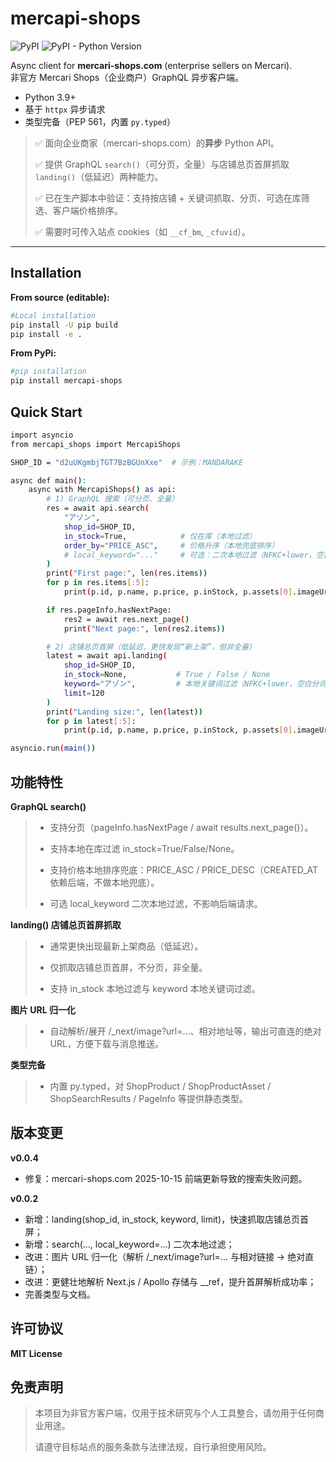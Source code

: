 # mercapi-shops

![PyPI](https://img.shields.io/pypi/v/mercapi_shops)
![PyPI - Python Version](https://img.shields.io/pypi/pyversions/mercapi_shops)

Async client for **mercari-shops.com** (enterprise sellers on Mercari).  
非官方 Mercari Shops（企业商户）GraphQL 异步客户端。

- Python 3.9+
- 基于 `httpx` 异步请求
- 类型完备（PEP 561，内置 `py.typed`）

> ✅ 面向企业商家（mercari-shops.com）的**异步** Python API。  
> 
> ✅ 提供 GraphQL `search()`（可分页，全量）与店铺总页首屏抓取 `landing()`（低延迟）两种能力。
> 
> ✅ 已在生产脚本中验证：支持按店铺 + 关键词抓取、分页、可选在库筛选、客户端价格排序。  
> 
> ✅ 需要时可传入站点 cookies（如 `__cf_bm`, `_cfuvid`）。

---

## Installation

**From source (editable):**
```bash
#Local installation
pip install -U pip build
pip install -e .
```
**From PyPi:**
```bash
#pip installation
pip install mercapi-shops
```
## Quick Start
```bash
import asyncio
from mercapi_shops import MercapiShops

SHOP_ID = "d2uUKgmbjTGT7BzBGUnXxe"  # 示例：MANDARAKE

async def main():
    async with MercapiShops() as api:
        # 1) GraphQL 搜索（可分页、全量）
        res = await api.search(
            "アゾン",
            shop_id=SHOP_ID,
            in_stock=True,            # 仅在库（本地过滤）
            order_by="PRICE_ASC",     # 价格升序（本地兜底排序）
            # local_keyword="..."     # 可选：二次本地过滤（NFKC+lower，空白分词 AND）
        )
        print("First page:", len(res.items))
        for p in res.items[:5]:
            print(p.id, p.name, p.price, p.inStock, p.assets[0].imageUrl if p.assets else None)

        if res.pageInfo.hasNextPage:
            res2 = await res.next_page()
            print("Next page:", len(res2.items))

        # 2) 店铺总页首屏（低延迟，更快发现“新上架”，但非全量）
        latest = await api.landing(
            shop_id=SHOP_ID,
            in_stock=None,           # True / False / None
            keyword="アゾン",         # 本地关键词过滤（NFKC+lower，空白分词 AND）
            limit=120
        )
        print("Landing size:", len(latest))
        for p in latest[:5]:
            print(p.id, p.name, p.price, p.inStock, p.assets[0].imageUrl if p.assets else None)

asyncio.run(main())


```

## 功能特性
**GraphQL search()**

> - 支持分页（pageInfo.hasNextPage / await results.next_page()）。
> 
> - 支持本地在库过滤 in_stock=True/False/None。
> 
> - 支持价格本地排序兜底：PRICE_ASC / PRICE_DESC（CREATED_AT 依赖后端，不做本地兜底）。
> 
> - 可选 local_keyword 二次本地过滤，不影响后端请求。

**landing() 店铺总页首屏抓取**

> - 通常更快出现最新上架商品（低延迟）。
> 
> - 仅抓取店铺总页首屏，不分页，非全量。
> 
> - 支持 in_stock 本地过滤与 keyword 本地关键词过滤。

**图片 URL 归一化**

> - 自动解析/展开 /_next/image?url=...、相对地址等，输出可直连的绝对 URL，方便下载与消息推送。

**类型完备**

> - 内置 py.typed，对 ShopProduct / ShopProductAsset / ShopSearchResults / PageInfo 等提供静态类型。


## 版本变更
**v0.0.4**
- 修复：mercari-shops.com 2025-10-15 前端更新导致的搜索失败问题。

**v0.0.2**
- 新增：landing(shop_id, in_stock, keyword, limit)，快速抓取店铺总页首屏；
- 新增：search(..., local_keyword=...) 二次本地过滤；
- 改进：图片 URL 归一化（解析 /_next/image?url=... 与相对链接 → 绝对直链）；
- 改进：更健壮地解析 Next.js / Apollo 存储与 __ref，提升首屏解析成功率；
- 完善类型与文档。


## 许可协议
**MIT License**

## 免责声明

>本项目为非官方客户端，仅用于技术研究与个人工具整合，请勿用于任何商业用途。
> 
>请遵守目标站点的服务条款与法律法规，自行承担使用风险。